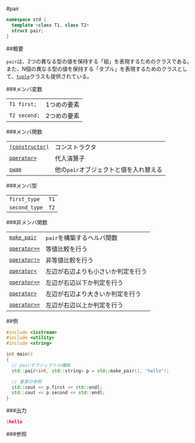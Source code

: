 #pair
```cpp
namespace std {
  template <class T1, class T2>
  struct pair;
}
```

##概要

`pair`は、2つの異なる型の値を保持する「組」を表現するためのクラスである。また、N個の異なる型の値を保持する「タプル」を表現するためのクラスとして、[`tuple`](/reference/tuple/tuple.md)クラスも提供されている。

###メンバ変数

| | |
|-------------------------|------------------|
| `T1 first;` | 1つめの要素 |
| `T2 second;` | 2つめの要素 |

###メンバ関数

| | |
|--------------------------------------------------------------------------------------------------------------|-------------------------------------------------------------------|
| [`(constructor)`](./pair/pair.md) | コンストラクタ |
| [`operator=`](./pair/op_assign.md) | 代入演算子 |
| [`swap`](./pair/swap.md) | 他の`pair`オブジェクトと値を入れ替える |

###メンバ型

| | |
|--------------------------|-----------------|
| `first_type` | `T1` |
| `second_type` | `T2` |

###非メンバ関数

| | |
|----------------------------------------------------------------------------------------------------------------------|-----------------------------------------------------|
| [`make_pair`](./pair/make_pair.md) | `pair`を構築するヘルパ関数 |
| [`operator==`](./pair/op_equal.md) | 等値比較を行う |
| [`operator!=`](./pair/op_not_equal.md) | 非等値比較を行う |
| [`operator<`](./pair/op_less.md) | 左辺が右辺よりも小さいか判定を行う |
| [`operator<=`](./pair/op_less_equal.md) | 左辺が右辺以下か判定を行う |
| [`operator>`](./pair/op_greater.md) | 左辺が右辺より大きいか判定を行う |
| [`operator>=`](./pair/op_greater_equal.md) | 左辺が右辺以上か判定を行う |


##例
```cpp
#include <iostream>
#include <utility>
#include <string>

int main()
{
  // pairオブジェクトの構築
  std::pair<int, std::string> p = std::make_pair(1, "hello");

  // 要素の参照
  std::cout << p.first << std::endl;
  std::cout << p.second << std::endl;
}
```

###出力
```cpp
1hello
```

###参照


